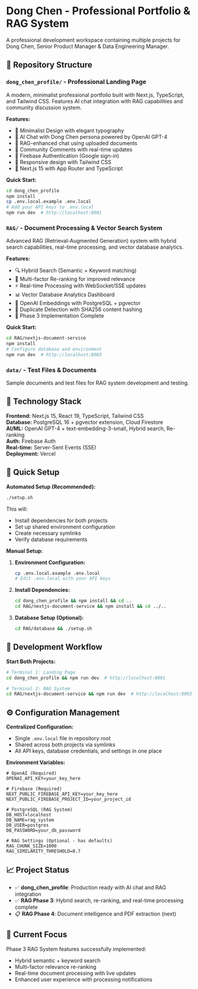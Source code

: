 # Dong Chen - Professional Portfolio & RAG System

A professional development workspace containing multiple projects for Dong Chen, Senior Product Manager & Data Engineering Manager.

## 📁 Repository Structure

### `dong_chen_profile/` - Professional Landing Page
A modern, minimalist professional portfolio built with Next.js, TypeScript, and Tailwind CSS. Features AI chat integration with RAG capabilities and community discussion system.

**Features:**
- 🎨 Minimalist Design with elegant typography
- 🤖 AI Chat with Dong Chen persona powered by OpenAI GPT-4
- 📄 RAG-enhanced chat using uploaded documents
- 💬 Community Comments with real-time updates
- 🔐 Firebase Authentication (Google sign-in)
- 📱 Responsive design with Tailwind CSS
- 🚀 Next.js 15 with App Router and TypeScript

**Quick Start:**
```bash
cd dong_chen_profile
npm install
cp .env.local.example .env.local
# Add your API keys to .env.local
npm run dev  # http://localhost:8001
```

### `RAG/` - Document Processing & Vector Search System
Advanced RAG (Retrieval-Augmented Generation) system with hybrid search capabilities, real-time processing, and vector database analytics.

**Features:**
- 🔍 Hybrid Search (Semantic + Keyword matching)
- 🎯 Multi-factor Re-ranking for improved relevance
- ⚡ Real-time Processing with WebSocket/SSE updates
- 📊 Vector Database Analytics Dashboard
- 🧠 OpenAI Embeddings with PostgreSQL + pgvector
- 📂 Duplicate Detection with SHA256 content hashing
- 🔄 Phase 3 Implementation Complete

**Quick Start:**
```bash
cd RAG/nextjs-document-service
npm install
# Configure database and environment
npm run dev  # http://localhost:8003
```

### `data/` - Test Files & Documents
Sample documents and test files for RAG system development and testing.

## 🚀 Technology Stack

**Frontend:** Next.js 15, React 19, TypeScript, Tailwind CSS  
**Database:** PostgreSQL 16 + pgvector extension, Cloud Firestore  
**AI/ML:** OpenAI GPT-4 + text-embedding-3-small, Hybrid search, Re-ranking  
**Auth:** Firebase Auth  
**Real-time:** Server-Sent Events (SSE)  
**Deployment:** Vercel

## 🔧 Quick Setup

**Automated Setup (Recommended):**
```bash
./setup.sh
```

This will:
- Install dependencies for both projects
- Set up shared environment configuration
- Create necessary symlinks
- Verify database requirements

**Manual Setup:**
1. **Environment Configuration:**
   ```bash
   cp .env.local.example .env.local
   # Edit .env.local with your API keys
   ```

2. **Install Dependencies:**
   ```bash
   cd dong_chen_profile && npm install && cd ..
   cd RAG/nextjs-document-service && npm install && cd ../..
   ```

3. **Database Setup (Optional):**
   ```bash
   cd RAG/database && ./setup.sh
   ```

## 🔧 Development Workflow

**Start Both Projects:**
```bash
# Terminal 1: Landing Page
cd dong_chen_profile && npm run dev  # http://localhost:8001

# Terminal 2: RAG System  
cd RAG/nextjs-document-service && npm run dev  # http://localhost:8003
```

## ⚙️ Configuration Management

**Centralized Configuration:**
- Single `.env.local` file in repository root
- Shared across both projects via symlinks
- All API keys, database credentials, and settings in one place

**Environment Variables:**
```env
# OpenAI (Required)
OPENAI_API_KEY=your_key_here

# Firebase (Required)  
NEXT_PUBLIC_FIREBASE_API_KEY=your_key_here
NEXT_PUBLIC_FIREBASE_PROJECT_ID=your_project_id

# PostgreSQL (RAG System)
DB_HOST=localhost
DB_NAME=rag_system
DB_USER=postgres
DB_PASSWORD=your_db_password

# RAG Settings (Optional - has defaults)
RAG_CHUNK_SIZE=1000
RAG_SIMILARITY_THRESHOLD=0.7
```

## 📈 Project Status

- ✅ **dong_chen_profile**: Production ready with AI chat and RAG integration
- ✅ **RAG Phase 3**: Hybrid search, re-ranking, and real-time processing complete
- 📋 **RAG Phase 4**: Document intelligence and PDF extraction (next)

## 🎯 Current Focus

Phase 3 RAG System features successfully implemented:
- Hybrid semantic + keyword search
- Multi-factor relevance re-ranking
- Real-time document processing with live updates
- Enhanced user experience with processing notifications